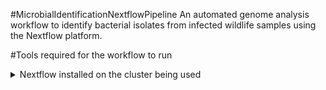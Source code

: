 #MicrobialIdentificationNextflowPipeline
An automated genome analysis workflow to identify bacterial isolates from infected wildlife samples using the Nextflow platform.

#Tools required for the workflow to run
<details>
  <summary>
  Nextflow installed on the cluster being used
  </summary>
  <br>
  a. Depending on the cluster program management loader, module loading can vary. An example of checking for module nextflow on SLURM is the following:
  ```bash scripting
    $ module spider nextflow
  ```
  b. The  
  
